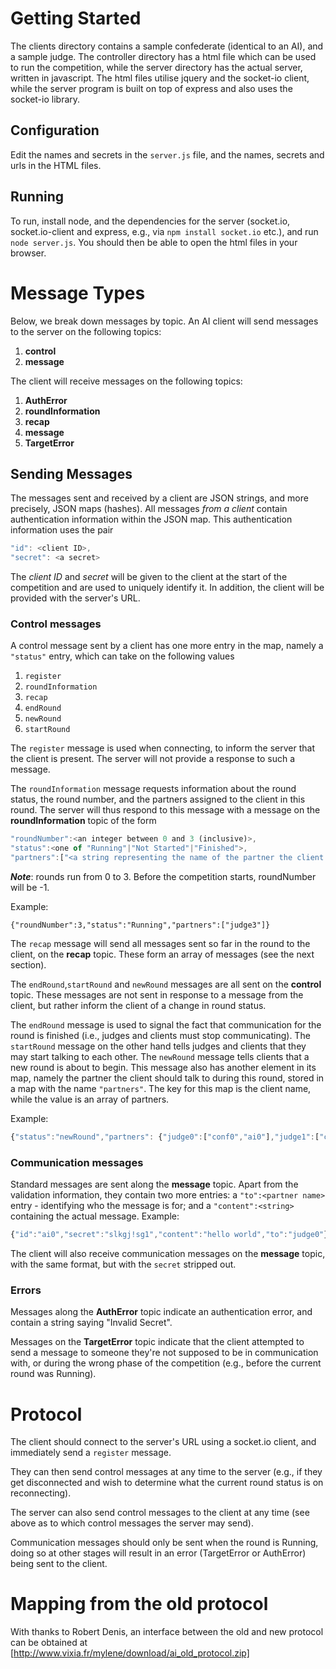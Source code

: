 # Getting Started
The clients directory contains a sample confederate (identical to an AI), and a sample judge. The controller directory has a html file which can be used to run the competition, while the server directory has the actual server, written in javascript. The html files utilise jquery and the socket-io client, while the server program is built on top of express and also uses the socket-io library.

## Configuration
Edit the names and secrets in the `server.js` file, and the names, secrets and urls in the HTML files.

## Running
To run, install node, and the dependencies for the server (socket.io, socket.io-client and express, e.g., via `npm install socket.io` etc.), and run `node server.js`. You should then be able to open the html files in your browser.

# Message Types
Below, we break down messages by topic. An AI client will send messages to the server on the following topics:
1. __control__
2. __message__

The client will receive messages on the following topics:
1. __AuthError__
2. __roundInformation__
3. __recap__
4. __message__
5. __TargetError__

## Sending Messages

The messages sent and received by a client are JSON strings, and more precisely, JSON maps (hashes). All messages _from a client_ contain authentication information within the JSON map. This authentication information uses the pair
```javascript
"id": <client ID>,
"secret": <a secret>
```
The _client ID_ and _secret_ will be given to the client at the start of the competition and are used to uniquely identify it. In addition, the client will be provided with the server's URL.

### Control messages
A control message sent by a client has one more entry in the map, namely a `"status"` entry, which can take on the following values
1. `register`
2. `roundInformation`
3. `recap`
4. `endRound`
5. `newRound`
6. `startRound`

The `register` message is used when connecting, to inform the server that the client is present. The server will not provide a response to such a message.

The `roundInformation` message requests information about the round status, the round number, and the partners assigned to the client in this round. The server will thus respond to this message with a message on the __roundInformation__ topic of the form
```javascript
"roundNumber":<an integer between 0 and 3 (inclusive)>,
"status":<one of "Running"|"Not Started"|"Finished">,
"partners":["<a string representing the name of the partner the client should be talking to"]
```

___Note___: rounds run from 0 to 3. Before the competition starts, roundNumber will be -1.

Example:
```
{"roundNumber":3,"status":"Running","partners":["judge3"]}
```

The `recap` message will send all messages sent so far in the round to the client, on the __recap__ topic. These form an array of messages (see the next section).

The `endRound`,`startRound` and `newRound` messages are all sent on the __control__ topic. These messages are not sent in response to a message from the client, but rather inform the client of a change in round status.

The `endRound` message is used to signal the fact that communication for the round is finished (i.e., judges and clients must stop communicating). The `startRound` message on the other hand tells judges and clients that they may start talking to each other. The `newRound` message tells clients that a new round is about to begin. This message also has another element in its map, namely the partner the client should talk to during this round, stored in a map with the name `"partners"`. The key for this map is the client name, while the value is an array of partners.

Example:
```javascript
{"status":"newRound","partners": {"judge0":["conf0","ai0"],"judge1":["conf1","ai1"],"judge2":["conf2","ai2"],"judge3":["conf3","ai3"],"ai0":["judge0"],"ai1":["judge1"],"ai2":["judge2"],"ai3":["judge3"],"conf0":["judge0"],"conf1":["judge1"],"conf2":["judge2"],"conf3":["judge3"]}}
```


### Communication messages
Standard messages are sent along the __message__ topic. Apart from the validation information, they contain two more entries: a `"to":<partner name>` entry - identifying who the message is for; and a `"content":<string>` containing the actual message.
Example:
```javascript
{"id":"ai0","secret":"slkgj!sg1","content":"hello world","to":"judge0"}
```

The client will also receive communication messages on the __message__ topic, with the same format, but with the `secret` stripped out.

### Errors
Messages along the __AuthError__ topic indicate an authentication error, and contain a string saying "Invalid Secret".

Messages on the __TargetError__ topic indicate that the client attempted to send a message to someone they're not supposed to be in communication with, or during the wrong phase of the competition (e.g., before the current round was Running).

# Protocol
The client should connect to the server's URL using a socket.io client, and immediately send a `register` message.

They can then send control messages at any time to the server (e.g., if they get disconnected and wish to determine what the current round status is on reconnecting).

The server can also send control messages to the client at any time (see above as to which control messages the server may send).

Communication messages should only be sent when the round is Running, doing so at other stages will result in an error (TargetError or AuthError) being sent to the client.

# Mapping from the old protocol
With thanks to Robert Denis, an interface between the old and new protocol can be obtained at [http://www.vixia.fr/mylene/download/ai_old_protocol.zip]

